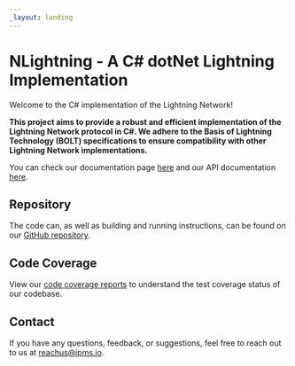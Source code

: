 ```yaml
---
_layout: landing
---
```


# NLightning - A C# dotNet Lightning Implementation

Welcome to the C# implementation of the Lightning Network!

**This project aims to provide a robust and efficient implementation of the Lightning Network protocol in C#. We adhere
to the Basis of Lightning Technology (BOLT) specifications to ensure compatibility with other Lightning Network
implementations.**

You can check our documentation page [here](docs/features) and our API documentation [here](api/NLightning).

## Repository

The code can, as well as building and running instructions, can be found on our
[GitHub repository](https://github.com/ipms-io/nlightning).

## Code Coverage

View our [code coverage reports](docs/coverage-reports) to understand the test coverage status of our codebase.

## Contact

If you have any questions, feedback, or suggestions, feel free to reach out to us at
[reachus@ipms.io](mailto:reachus@ipms.io).